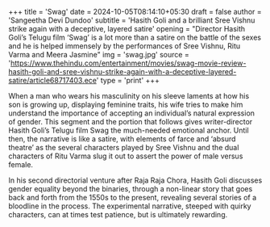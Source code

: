 +++
title = 'Swag'
date = 2024-10-05T08:14:10+05:30
draft = false
author = 'Sangeetha Devi Dundoo'
subtitle = 'Hasith Goli and a brilliant Sree Vishnu strike again with a deceptive, layered satire'
opening = "Director Hasith Goli’s Telugu film ‘Swag’ is a lot more than a satire on the battle of the sexes and he is helped immensely by the performances of Sree Vishnu, Ritu Varma and Meera Jasmine"
img = 'swag.jpg'
source = 'https://www.thehindu.com/entertainment/movies/swag-movie-review-hasith-goli-and-sree-vishnu-strike-again-with-a-deceptive-layered-satire/article68717403.ece'
type = 'print'
+++

When a man who wears his masculinity on his sleeve laments at how his son is growing up, displaying feminine traits, his wife tries to make him understand the importance of accepting an individual’s natural expression of gender. This segment and the portion that follows gives writer-director Hasith Goli’s Telugu film Swag the much-needed emotional anchor. Until then, the narrative is like a satire, with elements of farce and ‘absurd theatre’ as the several characters played by Sree Vishnu and the dual characters of Ritu Varma slug it out to assert the power of male versus female.

In his second directorial venture after Raja Raja Chora, Hasith Goli discusses gender equality beyond the binaries, through a non-linear story that goes back and forth from the 1550s to the present, revealing several stories of a bloodline in the process. The experimental narrative, steeped with quirky characters, can at times test patience, but is ultimately rewarding.
